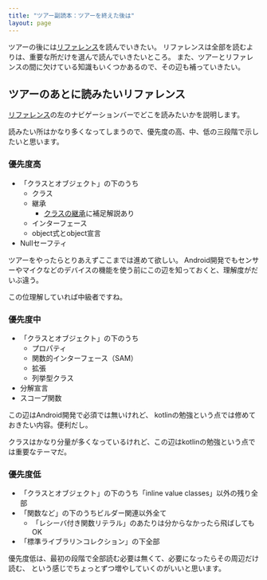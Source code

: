 ```yaml
---
title: "ツアー副読本：ツアーを終えた後は"
layout: page
---
```

ツアーの後には[リファレンス](https://karino2.github.io/kotlin-web-site-ja/docs/classes.html)を読んでいきたい。
リファレンスは全部を読むよりは、重要な所だけを選んで読んでいきたいところ。
また、ツアーとリファレンスの間に欠けている知識もいくつかあるので、その辺も補っていきたい。

## ツアーのあとに読みたいリファレンス

[リファレンス](https://karino2.github.io/kotlin-web-site-ja/docs/classes.html)の左のナビゲーションバーでどこを読みたいかを説明します。

読みたい所はかなり多くなってしまうので、優先度の高、中、低の三段階で示したいと思います。

### 優先度高

- 「クラスとオブジェクト」の下のうち
  - クラス
  - 継承
    - [クラスの継承](inheritance.md)に補足解説あり
  - インターフェース
  - object式とobject宣言
- Nullセーフティ

ツアーをやったらとりあえずここまでは進めて欲しい。
Android開発でもセンサーやマイクなどのデバイスの機能を使う前にこの辺を知っておくと、理解度がだいぶ違う。

この位理解していれば中級者ですね。

### 優先度中

- 「クラスとオブジェクト」の下のうち
  - プロパティ
  - 関数的インターフェース（SAM）
  - 拡張
  - 列挙型クラス
- 分解宣言
- スコープ関数

この辺はAndroid開発で必須では無いけれど、
kotlinの勉強という点では修めておきたい内容。便利だし。

クラスはかなり分量が多くなっているけれど、この辺はkotlinの勉強という点では重要なテーマだ。

### 優先度低

- 「クラスとオブジェクト」の下のうち「inline value classes」以外の残り全部
- 「関数など」の下のうちビルダー関連以外全て
  - 「レシーバ付き関数リテラル」のあたりは分からなかったら飛ばしてもOK
- 「標準ライブラリ＞コレクション」の下全部

優先度低は、最初の段階で全部読む必要は無くて、必要になったらその周辺だけ読む、
という感じでちょっとずつ増やしていくのがいいと思います。
